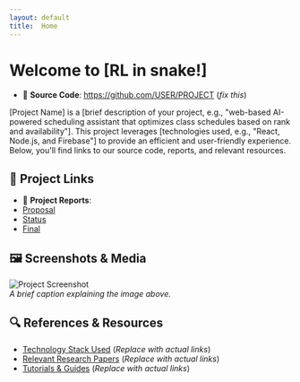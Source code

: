 ```yaml
---
layout: default
title:  Home
---
```

# Welcome to [RL in snake!]

- 📂 **Source Code**: https://github.com/USER/PROJECT (_fix this_)

[Project Name] is a [brief description of your project, e.g., "web-based AI-powered scheduling assistant that optimizes class schedules based on rank and availability"]. This project leverages [technologies used, e.g., "React, Node.js, and Firebase"] to provide an efficient and user-friendly experience. Below, you'll find links to our source code, reports, and relevant resources.

## 🔗 Project Links

- 📄 **Project Reports**:
- [Proposal](proposal.html)
- [Status](status.html)
- [Final](final.html)

## 🖼️ Screenshots & Media

![Project Screenshot](images/screenshot.png)  
_A brief caption explaining the image above._

## 🔍 References & Resources

- [Technology Stack Used](#) (_Replace with actual links_)
- [Relevant Research Papers](#) (_Replace with actual links_)
- [Tutorials & Guides](#) (_Replace with actual links_)
